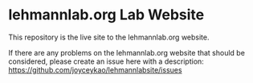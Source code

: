 # lehmannlab.org Lab Website

This repository is the live site to the lehmannlab.org website.

If there are any problems on the lehmannlab.org website that should be considered, please create an issue here with a description: https://github.com/joyceykao/lehmannlabsite/issues
